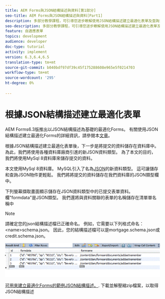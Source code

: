 ```yaml
---
title: AEM Forms與JSON結構描述與資料[第1部分]
seo-title: AEM Forms與JSON結構描述與資料[Part1]
description: 多部分教學課程，可引導您逐步瞭解使用JSON結構描述建立最適化表單及查詢提交資料的相關步驟。
seo-description: 多部分教學課程，可引導您逐步瞭解使用JSON結構描述建立最適化表單及查詢提交資料的相關步驟。
feature: 自適應表單
topics: development
audience: developer
doc-type: tutorial
activity: implement
version: 6.3,6.4,6.5
translation-type: tm+mt
source-git-commit: b040bdf97df39c45f175288608e965e5f0214703
workflow-type: tm+mt
source-wordcount: '295'
ht-degree: 0%

---
```



# 根據JSON結構描述建立最適化表單


AEM Forms6.3版推出以JSON結構描述為基礎的最適化Forms。 有關使用JSON結構描述建立最適化Forms的詳細資訊，請參閱本[文章](https://helpx.adobe.com/experience-manager/6-3/forms/using/adaptive-form-json-schema-form-model.html)。

根據JSON結構描述建立最適化表單後，下一步是將提交的資料儲存在資料庫中。 為此，我們將使用各種資料庫廠商引進的新JSON資料類型。 為了本文的目的，我們將使用MySql 8資料庫來儲存提交的資料。

本文使用MySql 8資料庫。 MySQL引入了名為[JSON](https://dev.mysql.com/doc/refman/8.0/en/json.html)的新資料類型。 這可讓儲存和查詢JSON物件更輕鬆。 我們將將提交的資料儲存在我們資料庫的JSON類型欄中。

下列螢幕擷取畫面顯示儲存在JSON資料類型中的已提交表單資料。 欄&quot;formdata&quot;是JSON類型。 我們還將與資料關聯的表單的名稱儲存在清單單名稱中

>[!NOTE]
>
>請確定您的json結構描述檔已正確命名。 例如，它需要以下列格式命名：&lt;name>schema.json。 因此，您的結構描述檔可以是mortgage.schema.json或credit.schema.json。


![資料儲存](assets/datastored.gif)


[可用來建立最適化Forms的範例JSON結構描述。](assets/samplejsonschemas.zip). 下載並解壓縮zip檔案，以取得JSON結構描述

